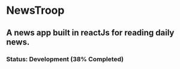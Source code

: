 # NewsTroop
## A news app built in reactJs for reading daily news.
### Status: Development (38% Completed)
